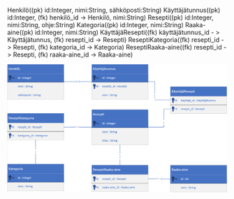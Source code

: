 Henkilö((pk) id:Integer, nimi:String, sähköposti:String)
Käyttäjätunnus((pk) id:Integer, (fk) henkilö_id -> Henkilö, nimi:String)
Resepti((pk) id:Integer, nimi:String, ohje:String)
Kategoria((pk) id:Integer, nimi:String)
Raaka-aine((pk) id:Integer, nimi:String)
KäyttäjäResepti((fk) käyttäjätunnus_id - > Käyttäjätunnus, (fk) resepti_id -> Resepti)
ReseptiKategoria((fk) resepti_id - > Resepti, (fk) kategoria_id -> Kategoria)
ReseptiRaaka-aine((fk) resepti_id - > Resepti, (fk) raaka-aine_id -> Raaka-aine)

![](/Kuvat/Tietokantakaavio.PNG)
